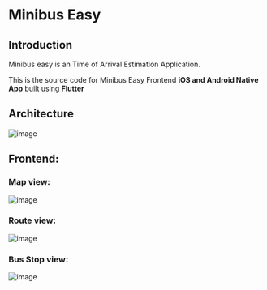 # Minibus Easy

## Introduction

Minibus easy is an Time of Arrival Estimation Application. 

This is the source code for Minibus Easy Frontend **iOS and Android Native App** built using **Flutter**

## Architecture

![image](https://drive.google.com/uc?export=view&id=1WZVvwvJzND7ddQXjNj0v3xK6z62Ajwil)

## Frontend:

### Map view:

![image](https://drive.google.com/uc?export=view&id=1xJlc7hNoh2U6G7eauaBZNbfm0Jyg_N4V)

### Route view:

![image](https://drive.google.com/uc?export=view&id=1EyzYetK3g6fFJX1tnPKdxVVmWM8cjlB8)

### Bus Stop view:

![image](https://drive.google.com/uc?export=view&id=1lbJs4SgNrIsEtDLlUMSb75ZadVBgDJJ8)



